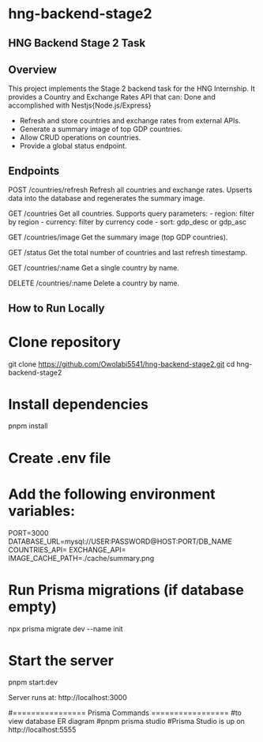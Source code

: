 hng-backend-stage2
==================

HNG Backend Stage 2 Task
------------------------

Overview
--------
This project implements the Stage 2 backend task for the HNG Internship.
It provides a Country and Exchange Rates API that can: Done and accomplished with Nestjs{Node.js/Express}

- Refresh and store countries and exchange rates from external APIs.
- Generate a summary image of top GDP countries.
- Allow CRUD operations on countries.
- Provide a global status endpoint.

Endpoints
---------

POST /countries/refresh
    Refresh all countries and exchange rates.
    Upserts data into the database and regenerates the summary image.

GET /countries
    Get all countries. Supports query parameters:
    - region: filter by region
    - currency: filter by currency code
    - sort: gdp_desc or gdp_asc

GET /countries/image
    Get the summary image (top GDP countries).

GET /status
    Get the total number of countries and last refresh timestamp.

GET /countries/:name
    Get a single country by name.

DELETE /countries/:name
    Delete a country by name.

How to Run Locally
------------------

# Clone repository
git clone https://github.com/Owolabi5541/hng-backend-stage2.git
cd hng-backend-stage2

# Install dependencies
pnpm install

# Create .env file
# Add the following environment variables:
PORT=3000
DATABASE_URL=mysql://USER:PASSWORD@HOST:PORT/DB_NAME
COUNTRIES_API=<Countries API URL>
EXCHANGE_API=<Exchange Rates API URL>
IMAGE_CACHE_PATH=./cache/summary.png

# Run Prisma migrations (if database empty)
npx prisma migrate dev --name init

# Start the server
pnpm start:dev

Server runs at:
http://localhost:3000



#================ Prisma Commands =================
#to view database ER diagram
#pnpm prisma studio
#Prisma Studio is up on http://localhost:5555